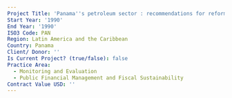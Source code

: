```yaml
---
Project Title: 'Panama''s petroleum sector : recommendations for reform'
Start Year: '1990'
End Year: '1990'
ISO3 Code: PAN
Region: Latin America and the Caribbean
Country: Panama
Client/ Donor: ''
Is Current Project? (true/false): false
Practice Area:
  - Monitoring and Evaluation
  - Public Financial Management and Fiscal Sustainability
Contract Value USD: ''
---
```

